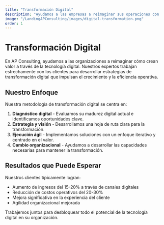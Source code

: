 ```yaml
---
title: "Transformación Digital"
description: "Ayudamos a las empresas a reimaginar sus operaciones con tecnologías digitales"
image: "/LandingAPConsulting/images/digital-transformation.png"
order: 1
---
```


# Transformación Digital

En AP Consulting, ayudamos a las organizaciones a reimaginar cómo crean valor a través de la tecnología digital. Nuestros expertos trabajan estrechamente con los clientes para desarrollar estrategias de transformación digital que impulsan el crecimiento y la eficiencia operativa.

## Nuestro Enfoque

Nuestra metodología de transformación digital se centra en:

1. **Diagnóstico digital** - Evaluamos su madurez digital actual e identificamos oportunidades clave.
2. **Estrategia y visión** - Desarrollamos una hoja de ruta clara para la transformación.
3. **Ejecución ágil** - Implementamos soluciones con un enfoque iterativo y centrado en el valor.
4. **Cambio organizacional** - Ayudamos a desarrollar las capacidades necesarias para mantener la transformación.

## Resultados que Puede Esperar

Nuestros clientes típicamente logran:

- Aumento de ingresos del 15-20% a través de canales digitales
- Reducción de costos operativos del 20-30%
- Mejora significativa en la experiencia del cliente
- Agilidad organizacional mejorada

Trabajemos juntos para desbloquear todo el potencial de la tecnología digital en su organización.
